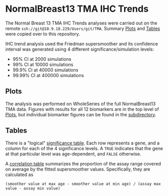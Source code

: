 # NormalBreast13 TMA IHC Trends

The Normal Breast 13 TMA IHC Trends analyses were carried out on the remote `ssh://git@10.9.18.229/Users/git/TMA`. Summary [Plots](https://github.com/BCCRCMO/BrCa_Age_Associated/tree/master/main/code/Analysis_NormalBreast13_TMA_IHC_Trends/Plots) and [Tables](https://github.com/BCCRCMO/BrCa_Age_Associated/tree/master/main/code/Analysis_NormalBreast13_TMA_IHC_Trends/Tables) were copied over to this repository.

IHC trend analysis used the Friedman supersmoother and its confidence interval was generated using 4 different significance/simulation levels:

- 95% CI at 2000 simulations
- 99% CI at 10000 simulations
- 99.9% CI at 40000 simulations
- 99.99% CI at 400000 simulations

## Plots

The analysis was performed on WholeSeries of the full NormalBreast13 TMA data. Figures with results for all 12 biomarkers are in the top level of [Plots](https://github.com/BCCRCMO/BrCa_Age_Associated/tree/master/main/code/Analysis_NormalBreast13_TMA_IHC_Trends/Plots), but individual biomarker figures can be found in the [subdirectory](https://github.com/BCCRCMO/BrCa_Age_Associated/tree/master/main/code/Analysis_NormalBreast13_TMA_IHC_Trends/Plots/NormalBreast13_IHC_Trends_Individual).

## Tables

There is a "logical" [significance table](https://github.com/BCCRCMO/BrCa_Age_Associated/blob/master/main/code/Analysis_NormalBreast13_TMA_IHC_Trends/Tables/NormalBreast13_IHC_Significance.csv). Each row represents a gene, and a column for each of the 4 significance levels. A `TRUE` indicates that the gene at that particular level was age-dependent, and `FALSE` otherwise.

A [correlation table](https://github.com/BCCRCMO/BrCa_Age_Associated/blob/master/main/code/Analysis_NormalBreast13_TMA_IHC_Trends/Tables/NormalBreast13_TMA_Correlations.csv) summarizes the proportion of the assay range covered on average by the fitted supersmoother values. Specifically, they are calculated as

`(smoother value at max age - smoother value at min age) / (assay max value - assay min value)`
